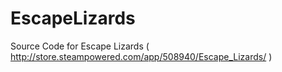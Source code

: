 # EscapeLizards
Source Code for Escape Lizards ( http://store.steampowered.com/app/508940/Escape_Lizards/ )
